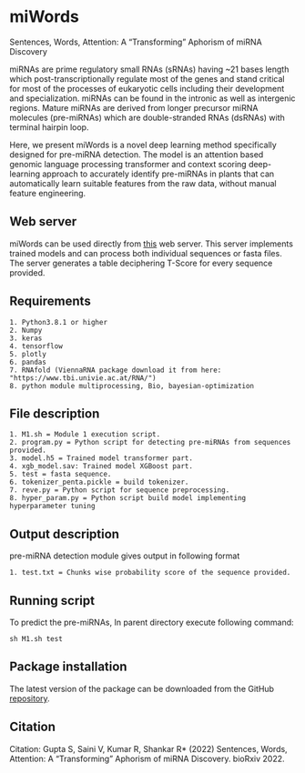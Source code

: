 # miWords

Sentences, Words, Attention: A “Transforming” Aphorism of miRNA Discovery

miRNAs are prime regulatory small RNAs (sRNAs) having ~21 bases length which post-transcriptionally regulate most of the genes and stand critical for most of the processes of eukaryotic cells including their development and specialization. miRNAs can be found in the intronic as well as intergenic regions. Mature miRNAs are derived from longer precursor miRNA molecules (pre-miRNAs) which are double-stranded RNAs (dsRNAs) with terminal hairpin loop.

Here, we present miWords is a novel deep learning method specifically designed for pre-miRNA detection. The model is an attention based genomic language processing transformer and context scoring deep-learning approach to accurately identify pre-miRNAs in plants that can automatically learn suitable features from the raw data, without manual feature engineering.


## Web server

miWords can be used directly from [this](https://scbb.ihbt.res.in/miWords) web server. This server implements trained models and can process both individual sequences or fasta files. The server generates a table deciphering T-Score for every sequence provided.

## Requirements

```
1. Python3.8.1 or higher
2. Numpy
3. keras
4. tensorflow
5. plotly
6. pandas
7. RNAfold (ViennaRNA package download it from here: "https://www.tbi.univie.ac.at/RNA/")
8. python module multiprocessing, Bio, bayesian-optimization 
```

## File description

```
1. M1.sh = Module 1 execution script.
2. program.py = Python script for detecting pre-miRNAs from sequences provided.
3. model.h5 = Trained model transformer part.
4. xgb_model.sav: Trained model XGBoost part.
5. test = fasta sequence.
6. tokenizer_penta.pickle = build tokenizer.
7. reve.py = Python script for sequence preprocessing.
8. hyper_param.py = Python script build model implementing hyperparameter tuning
```

## Output description

pre-miRNA detection module gives output in following format 
```
1. test.txt = Chunks wise probability score of the sequence provided.
```

## Running script

To predict the pre-miRNAs, In parent directory execute following command:
```
sh M1.sh test
```

## Package installation

The latest version of the package can be downloaded from the GitHub [repository](https://github.com/SCBB-LAB/miWords).

## Citation

Citation: Gupta S, Saini V, Kumar R, Shankar R* (2022) Sentences, Words, Attention: A “Transforming” Aphorism of miRNA Discovery. bioRxiv 2022. 
